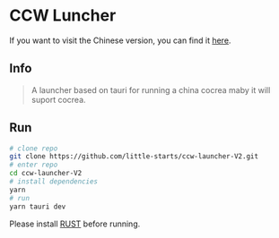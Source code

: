 # CCW Luncher
If you want to visit the Chinese version, you can find it [here](URL_ADDRESS).

## Info
> A launcher based on tauri for running a china cocrea
> maby it will suport cocrea.

## Run
```bash
# clone repo
git clone https://github.com/little-starts/ccw-launcher-V2.git
# enter repo
cd ccw-launcher-V2
# install dependencies
yarn
# run
yarn tauri dev
```
Please install [RUST](https://www.rust-lang.org/tools/install) before running.
